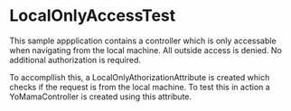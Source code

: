 # LocalOnlyAccessTest

This sample appplication contains a controller which is only accessable when navigating from the local machine. All outside access is denied. No additional authorization is required.

To accompllish this, a LocalOnlyAthorizationAttribute is created which checks if the request is from the local machine. To test this in action a YoMamaController is created using this attribute.
